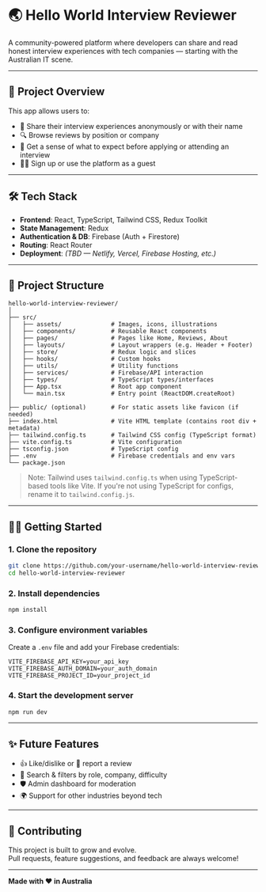 # 🌏 Hello World Interview Reviewer

A community-powered platform where developers can share and read honest interview experiences with tech companies — starting with the Australian IT scene.

---

## 🚀 Project Overview

This app allows users to:

- 🌟 Share their interview experiences anonymously or with their name  
- 🔍 Browse reviews by position or company  
- 🧾 Get a sense of what to expect before applying or attending an interview  
- 🧑‍💻 Sign up or use the platform as a guest  

---

## 🛠️ Tech Stack

- **Frontend**: React, TypeScript, Tailwind CSS, Redux Toolkit  
- **State Management**: Redux  
- **Authentication & DB**: Firebase (Auth + Firestore)  
- **Routing**: React Router  
- **Deployment**: *(TBD — Netlify, Vercel, Firebase Hosting, etc.)*

---

## 📁 Project Structure

```
hello-world-interview-reviewer/
│
├── src/
│   ├── assets/              # Images, icons, illustrations
│   ├── components/          # Reusable React components
│   ├── pages/               # Pages like Home, Reviews, About
│   ├── layouts/             # Layout wrappers (e.g. Header + Footer)
│   ├── store/               # Redux logic and slices
│   ├── hooks/               # Custom hooks
│   ├── utils/               # Utility functions
│   ├── services/            # Firebase/API interaction
│   ├── types/               # TypeScript types/interfaces
│   ├── App.tsx              # Root app component
│   └── main.tsx             # Entry point (ReactDOM.createRoot)
│
├── public/ (optional)       # For static assets like favicon (if needed)
├── index.html               # Vite HTML template (contains root div + metadata)
├── tailwind.config.ts       # Tailwind CSS config (TypeScript format)
├── vite.config.ts           # Vite configuration
├── tsconfig.json            # TypeScript config
├── .env                     # Firebase credentials and env vars
└── package.json
```

> Note: Tailwind uses `tailwind.config.ts` when using TypeScript-based tools like Vite. If you're not using TypeScript for configs, rename it to `tailwind.config.js`.

---

## 🧑‍💻 Getting Started

### 1. Clone the repository

```bash
git clone https://github.com/your-username/hello-world-interview-reviewer.git
cd hello-world-interview-reviewer
```

### 2. Install dependencies

```bash
npm install
```

### 3. Configure environment variables

Create a `.env` file and add your Firebase credentials:

```env
VITE_FIREBASE_API_KEY=your_api_key
VITE_FIREBASE_AUTH_DOMAIN=your_auth_domain
VITE_FIREBASE_PROJECT_ID=your_project_id
```

### 4. Start the development server

```bash
npm run dev
```

---

## ✨ Future Features

- 👍 Like/dislike or 🚩 report a review  
- 🔎 Search & filters by role, company, difficulty  
- 🛡️ Admin dashboard for moderation  
- 🌍 Support for other industries beyond tech  

---

## 🙌 Contributing

This project is built to grow and evolve.  
Pull requests, feature suggestions, and feedback are always welcome!

---

**Made with ❤️ in Australia**
